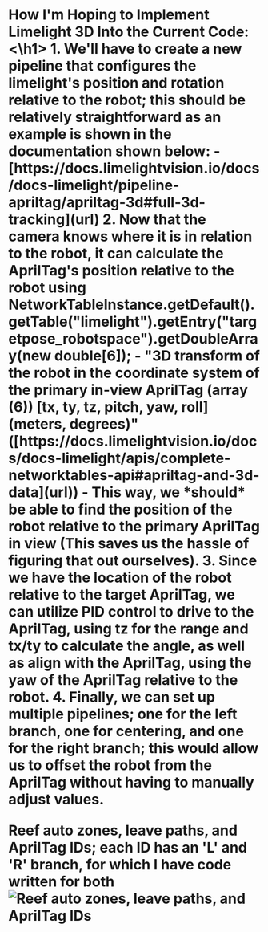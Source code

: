 <h1> How I'm Hoping to Implement Limelight 3D Into the Current Code:<\h1>
1. We'll have to create a new pipeline that configures the limelight's position and rotation relative to the robot; this should be relatively straightforward as an example is shown in the documentation shown below:
  - [https://docs.limelightvision.io/docs/docs-limelight/pipeline-apriltag/apriltag-3d#full-3d-tracking](url)
2. Now that the camera knows where it is in relation to the robot, it can calculate the AprilTag's position relative to the robot using 
      NetworkTableInstance.getDefault().getTable("limelight").getEntry("targetpose_robotspace").getDoubleArray(new double[6]);
        - "3D transform of the robot in the coordinate system of the primary in-view AprilTag (array (6)) [tx, ty, tz, pitch, yaw, roll] (meters, degrees)" ([https://docs.limelightvision.io/docs/docs-limelight/apis/complete-networktables-api#apriltag-and-3d-data](url))
  - This way, we *should* be able to find the position of the robot relative to the primary AprilTag in view (This saves us the hassle of figuring that out ourselves).
3. Since we have the location of the robot relative to the target AprilTag, we can utilize PID control to drive to the AprilTag, using tz for the range and tx/ty to calculate the angle, as well as align with the AprilTag, using the yaw of the AprilTag relative to the robot.
4. Finally, we can set up multiple pipelines; one for the left branch, one for centering, and one for the right branch; this would allow us to offset the robot from the AprilTag without having to manually adjust values.

Reef auto zones, leave paths, and AprilTag IDs; each ID has an 'L' and 'R' branch, for which I have code written for both
![Reef auto zones, leave paths, and AprilTag IDs](https://github.com/user-attachments/assets/e69f752e-a2b8-45d5-b349-b5c5bb180dea)
